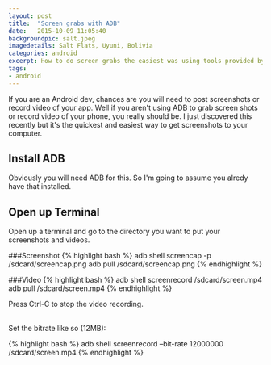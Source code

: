 ```yaml
---
layout: post
title:  "Screen grabs with ADB"
date:   2015-10-09 11:05:40
backgroundpic: salt.jpeg
imagedetails: Salt Flats, Uyuni, Bolivia
categories: android
excerpt: How to do screen grabs the easiest was using tools provided by ADB
tags:
- android
---
```


If you are an Android dev, chances are you will need to post screenshots or record video of your app.  Well if you aren't using ADB to grab screen shots or record video of your phone, you really should be.  I just discovered this recently but it's the quickest and easiest way to get screenshots to your computer.

## Install ADB
Obviously you will need ADB for this.  So I'm going to assume you alredy have that installed.  

## Open up Terminal
Open up a terminal and go to the directory you want to put your screenshots and videos.

###Screenshot
{% highlight bash %}
adb shell screencap -p /sdcard/screencap.png
adb pull /sdcard/screencap.png
{% endhighlight %}

###Video
{% highlight bash %}
adb shell screenrecord /sdcard/screen.mp4
adb pull /sdcard/screen.mp4
{% endhighlight %}

Press Ctrl-C to stop the video recording.

<br>
Set the bitrate like so (12MB):

{% highlight bash %}
adb shell screenrecord –bit-rate 12000000 /sdcard/screen.mp4
{% endhighlight %}
